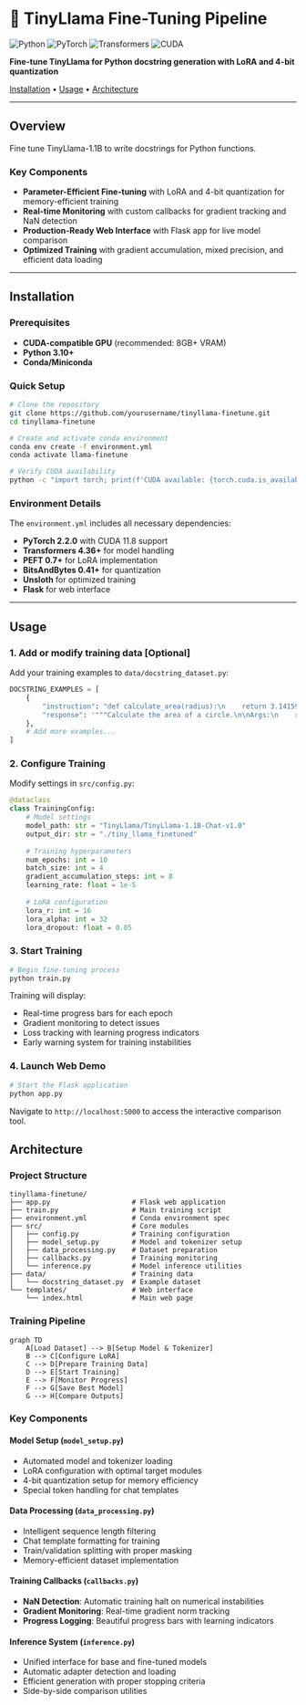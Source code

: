 # 🦙 TinyLlama Fine-Tuning Pipeline

![Python](https://img.shields.io/badge/python-3.10+-blue.svg?style=for-the-badge&logo=python&logoColor=white)
![PyTorch](https://img.shields.io/badge/PyTorch-2.2.0-EE4C2C?style=for-the-badge&logo=pytorch&logoColor=white)
![Transformers](https://img.shields.io/badge/Transformers-4.36+-yellow?style=for-the-badge)
![CUDA](https://img.shields.io/badge/CUDA-11.8-76B900?style=for-the-badge&logo=nvidia&logoColor=white)

**Fine-tune TinyLlama for Python docstring generation with LoRA and 4-bit quantization**

[Installation](#installation) • [Usage](#usage) • [Architecture](#architecture)

---

## Overview

Fine tune TinyLlama-1.1B to write docstrings for Python functions.

### Key Components

- **Parameter-Efficient Fine-tuning** with LoRA and 4-bit quantization for memory-efficient training
- **Real-time Monitoring** with custom callbacks for gradient tracking and NaN detection  
- **Production-Ready Web Interface** with Flask app for live model comparison
- **Optimized Training** with gradient accumulation, mixed precision, and efficient data loading

---

## Installation

### Prerequisites

- **CUDA-compatible GPU** (recommended: 8GB+ VRAM)
- **Python 3.10+**
- **Conda/Miniconda**

### Quick Setup

```bash
# Clone the repository
git clone https://github.com/yourusername/tinyllama-finetune.git
cd tinyllama-finetune

# Create and activate conda environment
conda env create -f environment.yml
conda activate llama-finetune

# Verify CUDA availability
python -c "import torch; print(f'CUDA available: {torch.cuda.is_available()}')"
```

### Environment Details

The `environment.yml` includes all necessary dependencies:

- **PyTorch 2.2.0** with CUDA 11.8 support
- **Transformers 4.36+** for model handling
- **PEFT 0.7+** for LoRA implementation
- **BitsAndBytes 0.41+** for quantization
- **Unsloth** for optimized training
- **Flask** for web interface

---

## Usage

### 1. Add or modify training data [Optional]

Add your training examples to `data/docstring_dataset.py`:

```python
DOCSTRING_EXAMPLES = [
    {
        "instruction": "def calculate_area(radius):\n    return 3.14159 * radius ** 2",
        "response": '"""Calculate the area of a circle.\n\nArgs:\n    radius: The radius of the circle\n\nReturns:\n    float: The area of the circle\n"""'
    },
    # Add more examples...
]
```

### 2. Configure Training

Modify settings in `src/config.py`:

```python
@dataclass
class TrainingConfig:
    # Model settings
    model_path: str = "TinyLlama/TinyLlama-1.1B-Chat-v1.0"
    output_dir: str = "./tiny_llama_finetuned"
    
    # Training hyperparameters
    num_epochs: int = 10
    batch_size: int = 4
    gradient_accumulation_steps: int = 8
    learning_rate: float = 1e-5
    
    # LoRA configuration
    lora_r: int = 16
    lora_alpha: int = 32
    lora_dropout: float = 0.05
```

### 3. Start Training

```bash
# Begin fine-tuning process
python train.py
```

Training will display:
- Real-time progress bars for each epoch
- Gradient monitoring to detect issues
- Loss tracking with learning progress indicators
- Early warning system for training instabilities

### 4. Launch Web Demo

```bash
# Start the Flask application
python app.py
```

Navigate to `http://localhost:5000` to access the interactive comparison tool.

## Architecture

### Project Structure

```
tinyllama-finetune/
├── app.py                    # Flask web application
├── train.py                  # Main training script
├── environment.yml           # Conda environment spec
├── src/                      # Core modules
│   ├── config.py             # Training configuration
│   ├── model_setup.py        # Model and tokenizer setup
│   ├── data_processing.py    # Dataset preparation
│   ├── callbacks.py          # Training monitoring
│   └── inference.py          # Model inference utilities
├── data/                     # Training data
│   └── docstring_dataset.py  # Example dataset
└── templates/                # Web interface
    └── index.html            # Main web page
```

### Training Pipeline

```mermaid
graph TD
    A[Load Dataset] --> B[Setup Model & Tokenizer]
    B --> C[Configure LoRA]
    C --> D[Prepare Training Data]
    D --> E[Start Training]
    E --> F[Monitor Progress]
    F --> G[Save Best Model]
    G --> H[Compare Outputs]
```

### Key Components

#### Model Setup (`model_setup.py`)
- Automated model and tokenizer loading
- LoRA configuration with optimal target modules
- 4-bit quantization setup for memory efficiency
- Special token handling for chat templates

#### Data Processing (`data_processing.py`)
- Intelligent sequence length filtering
- Chat template formatting for training
- Train/validation splitting with proper masking
- Memory-efficient dataset implementation

#### Training Callbacks (`callbacks.py`)
- **NaN Detection**: Automatic training halt on numerical instabilities
- **Gradient Monitoring**: Real-time gradient norm tracking
- **Progress Logging**: Beautiful progress bars with learning indicators

#### Inference System (`inference.py`)
- Unified interface for base and fine-tuned models
- Automatic adapter detection and loading
- Efficient generation with proper stopping criteria
- Side-by-side comparison utilities